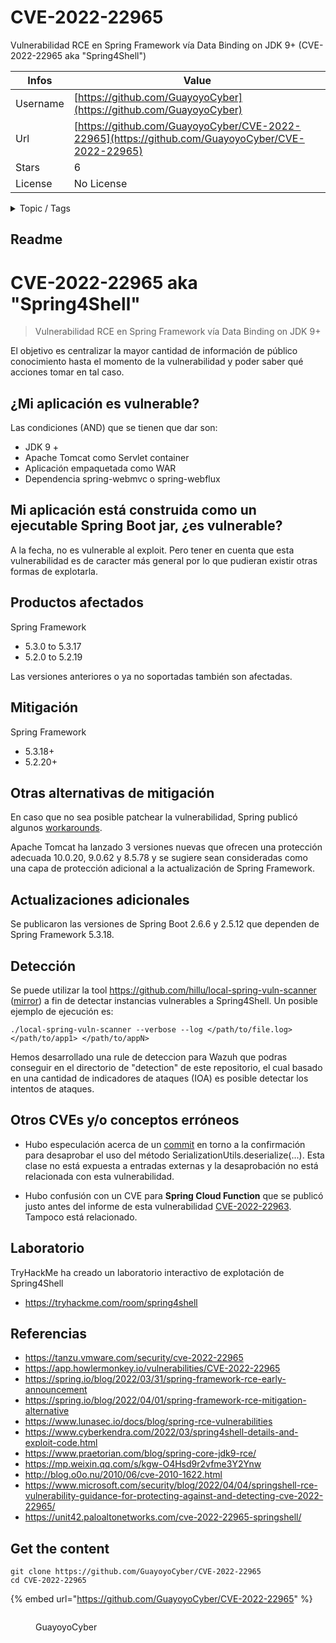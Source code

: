 # CVE-2022-22965

Vulnerabilidad RCE en Spring Framework vía Data Binding on JDK 9+ (CVE-2022-22965 aka "Spring4Shell")

| Infos    | Value                                                              |
| -------- | -------------------------------------------------------------------|
| Username | [https://github.com/GuayoyoCyber](https://github.com/GuayoyoCyber) |
| Url      | [https://github.com/GuayoyoCyber/CVE-2022-22965](https://github.com/GuayoyoCyber/CVE-2022-22965)                                               |
| Stars    | 6                                                          |
| License  | No License                                                        |

<details>

<summary>Topic / Tags</summary>

* cve-2022-22965* spring-framework* spring4shell* vulnerability* wazuh

</details>

## Readme

# CVE-2022-22965 aka "Spring4Shell"
> Vulnerabilidad RCE en Spring Framework vía Data Binding on JDK 9+

El objetivo es centralizar la mayor cantidad de información de público conocimiento hasta el momento de la vulnerabilidad y poder saber qué acciones tomar en tal caso.

## ¿Mi aplicación es vulnerable?

Las condiciones (AND) que se tienen que dar son:

- JDK 9 +
- Apache Tomcat como Servlet container
- Aplicación empaquetada como WAR
- Dependencia spring-webmvc o spring-webflux

## Mi aplicación está construida como un ejecutable Spring Boot jar, ¿es vulnerable?

A la fecha, no es vulnerable al exploit. Pero tener en cuenta que esta vulnerabilidad es de caracter más general por lo que pudieran existir otras formas de explotarla.

## Productos afectados

Spring Framework 
- 5.3.0 to 5.3.17
- 5.2.0 to 5.2.19

Las versiones anteriores o ya no soportadas también son afectadas.

## Mitigación

Spring Framework
- 5.3.18+
- 5.2.20+

## Otras alternativas de mitigación

En caso que no sea posible patchear la vulnerabilidad, Spring publicó algunos [workarounds](https://www.springcloud.io/post/2022-03/spring-framework-rce-early-announcement/#suggested-workarounds).

Apache Tomcat ha lanzado 3 versiones nuevas que ofrecen una protección adecuada 10.0.20, 9.0.62 y 8.5.78 y se sugiere sean consideradas como una capa de protección adicional a la actualización de Spring Framework.

## Actualizaciones adicionales

Se publicaron las versiones de Spring Boot 2.6.6 y 2.5.12 que dependen de Spring Framework 5.3.18.

## Detección

Se puede utilizar la tool https://github.com/hillu/local-spring-vuln-scanner ([mirror](https://github.com/GuayoyoCyber/CVE-2022-22965/blob/d0adebcb55fdce5b0790173a9ca21d0012d6d51b/local-spring-vuln-scanner_)) a fin de detectar instancias vulnerables a Spring4Shell. 
Un posible ejemplo de ejecución es:

`./local-spring-vuln-scanner --verbose --log </path/to/file.log> </path/to/app1> </path/to/appN>`

Hemos desarrollado una rule de deteccion para Wazuh que podras conseguir en el directorio de "detection" de este repositorio, el cual basado en una cantidad de indicadores de ataques (IOA) es posible detectar los intentos de ataques. 

## Otros CVEs y/o conceptos erróneos

- Hubo especulación acerca de un [commit](https://github.com/spring-projects/spring-framework/commit/7f7fb58dd0dae86d22268a4b59ac7c72a6c22529) en torno a la confirmación para desaprobar el uso del método SerializationUtils.deserialize(...). Esta clase no está expuesta a entradas externas y la desaprobación no está relacionada con esta vulnerabilidad.

- Hubo confusión con un CVE para **Spring Cloud Function** que se publicó justo antes del informe de esta vulnerabilidad [CVE-2022-22963](https://tanzu.vmware.com/security/cve-2022-22963#:~:text=CVE%2D2022%2D22963%3A%20Spring%20Expression%20Resource%20Access%20Vulnerability,-Severity&text=In%20Spring%20Cloud%20Function%20versions,in%20access%20to%20local%20resources.). Tampoco está relacionado.

## Laboratorio

TryHackMe ha creado un laboratorio interactivo de explotación de Spring4Shell
- https://tryhackme.com/room/spring4shell

## Referencias

- https://tanzu.vmware.com/security/cve-2022-22965
- https://app.howlermonkey.io/vulnerabilities/CVE-2022-22965
- https://spring.io/blog/2022/03/31/spring-framework-rce-early-announcement
- https://spring.io/blog/2022/04/01/spring-framework-rce-mitigation-alternative
- https://www.lunasec.io/docs/blog/spring-rce-vulnerabilities
- https://www.cyberkendra.com/2022/03/spring4shell-details-and-exploit-code.html
- https://www.praetorian.com/blog/spring-core-jdk9-rce/
- https://mp.weixin.qq.com/s/kgw-O4Hsd9r2vfme3Y2Ynw
- http://blog.o0o.nu/2010/06/cve-2010-1622.html
- https://www.microsoft.com/security/blog/2022/04/04/springshell-rce-vulnerability-guidance-for-protecting-against-and-detecting-cve-2022-22965/
- https://unit42.paloaltonetworks.com/cve-2022-22965-springshell/



## Get the content

```
git clone https://github.com/GuayoyoCyber/CVE-2022-22965
cd CVE-2022-22965
```

{% embed url="https://github.com/GuayoyoCyber/CVE-2022-22965" %}

<figure><img src="https://avatars.githubusercontent.com/u/17362318?v=4" alt=""><figcaption><p>GuayoyoCyber</p></figcaption></figure>
